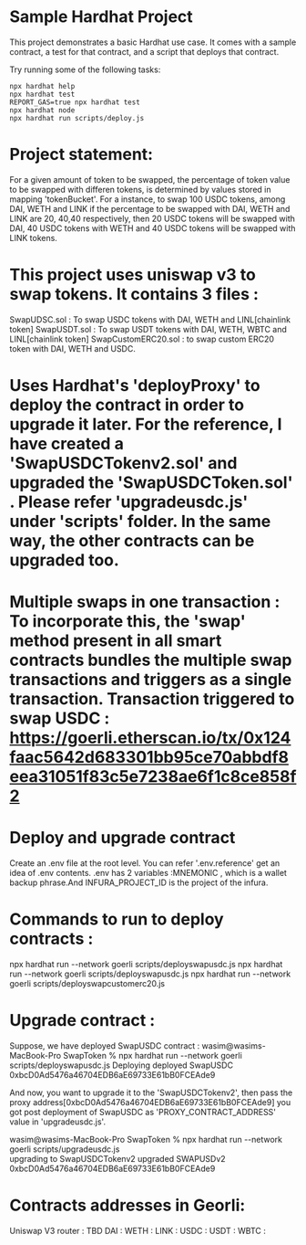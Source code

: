# Sample Hardhat Project

This project demonstrates a basic Hardhat use case. It comes with a sample contract, a test for that contract, and a script that deploys that contract.

Try running some of the following tasks:

```shell
npx hardhat help
npx hardhat test
REPORT_GAS=true npx hardhat test
npx hardhat node
npx hardhat run scripts/deploy.js
```


# Project statement:
For a given amount of token to be swapped, the percentage of token value to be swapped with differen tokens, is determined by values stored in mapping 'tokenBucket'. For a instance, to swap 100 USDC tokens, among DAI, WETH and LINK if the percentage to be swapped with DAI, WETH and LINK are 20, 40,40 respectively, then 20 USDC tokens will be swapped with DAI, 40 USDC tokens with WETH and 40 USDC tokens will be swapped with LINK tokens.

# This project uses uniswap v3 to swap tokens. It contains 3 files :
 SwapUDSC.sol : To swap USDC tokens with DAI, WETH and LINL[chainlink token]
 SwapUSDT.sol : To swap USDT tokens with DAI, WETH, WBTC and LINL[chainlink token]
 SwapCustomERC20.sol : to swap custom  ERC20 token with DAI, WETH and USDC. 

# Uses Hardhat's 'deployProxy' to deploy the contract in order to upgrade it later. For the reference, I have created a 'SwapUSDCTokenv2.sol' and upgraded the 'SwapUSDCToken.sol' . Please refer 'upgradeusdc.js' under 'scripts' folder. In the same way, the other contracts can be upgraded too.

# Multiple swaps in one transaction : To incorporate this, the 'swap' method present in all smart contracts bundles the multiple swap transactions and triggers as a single transaction. Transaction triggered to swap USDC : https://goerli.etherscan.io/tx/0x124faac5642d683301bb95ce70abbdf8eea31051f83c5e7238ae6f1c8ce858f2

# Deploy and upgrade contract 
Create an .env file at the root level. You can refer '.env.reference' get an idea of .env contents. 
.env has 2 variables :MNEMONIC , which is a wallet backup phrase.And INFURA_PROJECT_ID is the project of the infura.

# Commands to run to deploy contracts : 
npx hardhat run --network goerli scripts/deployswapusdc.js
npx hardhat run --network goerli scripts/deployswapusdc.js
npx hardhat run --network goerli scripts/deployswapcustomerc20.js

# Upgrade contract :
Suppose, we have deployed SwapUSDC contract :
wasim@wasims-MacBook-Pro SwapToken % npx hardhat run --network goerli scripts/deployswapusdc.js
Deploying
deployed SwapUSDC  0xbcD0Ad5476a46704EDB6aE69733E61bB0FCEAde9

And now, you want to upgrade it to the 'SwapUSDCTokenv2', then pass the proxy address[0xbcD0Ad5476a46704EDB6aE69733E61bB0FCEAde9] you got post deployment of SwapUSDC as 'PROXY_CONTRACT_ADDRESS' value in 'upgradeusdc.js'.

wasim@wasims-MacBook-Pro SwapToken % npx hardhat run --network goerli scripts/upgradeusdc.js   
upgrading to SwapUSDCTokenv2
upgraded SWAPUSDv2  0xbcD0Ad5476a46704EDB6aE69733E61bB0FCEAde9


# Contracts addresses in Georli:
Uniswap V3 router : TBD
DAI  :
WETH :
LINK :
USDC :
USDT :
WBTC : 






















